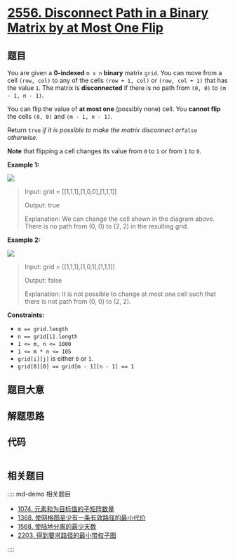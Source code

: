 # [2556. Disconnect Path in a Binary Matrix by at Most One Flip](https://leetcode.com/problems/disconnect-path-in-a-binary-matrix-by-at-most-one-flip/)

## 题目

You are given a **0-indexed** `m x n` **binary** matrix `grid`. You can move
from a cell `(row, col)` to any of the cells `(row + 1, col)` or `(row, col +
1)` that has the value `1`. The matrix is **disconnected** if there is no path
from `(0, 0)` to `(m - 1, n - 1)`.

You can flip the value of **at most one** (possibly none) cell. You **cannot
flip** the cells `(0, 0)` and `(m - 1, n - 1)`.

Return `true` _if it is possible to make the matrix disconnect or_`false`
_otherwise_.

**Note** that flipping a cell changes its value from `0` to `1` or from `1` to
`0`.



**Example 1:**

![](https://assets.leetcode.com/uploads/2022/12/07/yetgrid2drawio.png)

> Input: grid = [[1,1,1],[1,0,0],[1,1,1]]
> 
> Output: true
> 
> Explanation: We can change the cell shown in the diagram above. There is no path from (0, 0) to (2, 2) in the resulting grid.

**Example 2:**

![](https://assets.leetcode.com/uploads/2022/12/07/yetgrid3drawio.png)

> Input: grid = [[1,1,1],[1,0,1],[1,1,1]]
> 
> Output: false
> 
> Explanation: It is not possible to change at most one cell such that there is not path from (0, 0) to (2, 2).

**Constraints:**

  * `m == grid.length`
  * `n == grid[i].length`
  * `1 <= m, n <= 1000`
  * `1 <= m * n <= 105`
  * `grid[i][j]` is either `0` or `1`.
  * `grid[0][0] == grid[m - 1][n - 1] == 1`


## 题目大意

## 解题思路

## 代码

```javascript

```

## 相关题目

:::: md-demo 相关题目
- [1074. 元素和为目标值的子矩阵数量](https://leetcode.com/problems/number-of-submatrices-that-sum-to-target)
- [1368. 使网格图至少有一条有效路径的最小代价](https://leetcode.com/problems/minimum-cost-to-make-at-least-one-valid-path-in-a-grid)
- [1568. 使陆地分离的最少天数](https://leetcode.com/problems/minimum-number-of-days-to-disconnect-island)
- [2203. 得到要求路径的最小带权子图](https://leetcode.com/problems/minimum-weighted-subgraph-with-the-required-paths)

::::
